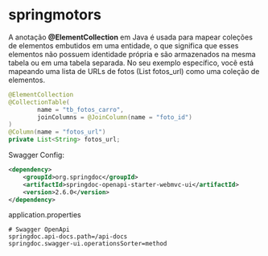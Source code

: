# springmotors


A anotação __@ElementCollection__ em Java é usada para mapear coleções de elementos embutidos em uma entidade, o que significa que esses elementos não possuem identidade própria e são armazenados na mesma tabela ou em uma tabela separada. No seu exemplo específico, você está mapeando uma lista de URLs de fotos (List<String> fotos_url) como uma coleção de elementos.

```java
@ElementCollection
@CollectionTable(
        name = "tb_fotos_carro",
        joinColumns = @JoinColumn(name = "foto_id")
)
@Column(name = "fotos_url")
private List<String> fotos_url;
```

Swagger Config:

```xml
<dependency>
    <groupId>org.springdoc</groupId>
    <artifactId>springdoc-openapi-starter-webmvc-ui</artifactId>
    <version>2.6.0</version>
</dependency>
```

application.properties

```editorconfig
# Swagger OpenApi
springdoc.api-docs.path=/api-docs
springdoc.swagger-ui.operationsSorter=method
```
